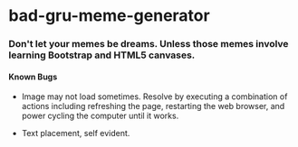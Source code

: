 # bad-gru-meme-generator
### Don't let your memes be dreams.  Unless those memes involve learning Bootstrap and HTML5 canvases.

#### Known Bugs

* Image may not load sometimes.  Resolve by executing a combination of actions including refreshing the page, restarting the web browser, and power cycling the computer until it works.

* Text placement, self evident.
